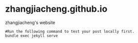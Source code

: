 # zhangjiacheng.github.io
zhangjiacheng's website

    #Run the following command to test your post locally first.
    bundle exec jekyll serve
